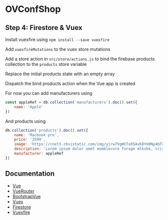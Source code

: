 # OVConfShop

## Step 4: Firestore & Vuex
Install vuexfire using `npm install --save vuexfire`

Add `vuexfireMutations` to the vuex store mutations

Add a store action in `src/store/actions.js` to bind the firebase products collection to the `products` store variable 

Replace the initial products state with an empty array

Dispatch the bind products action when the Vue app is created

For now you can add manufacturers using
```javascript
const appleRef = db.collection('manufacturers').doc().set({
    name: 'Apple'
})
```
And products using
```javascript
db.collection('products').doc().set({
    name: 'Macbook pro',
    price: '2599',
    image: 'https://cnet3.cbsistatic.com/img/yjrw7VgWV7a95AvK8Ym0Np4bFXY=/1200x675/2017/06/27/13484418-bfd9-41e2-8f2d-9b4afb072da8/apple-macbook-pro-15-inch-2017-14.jpg',
    description: 'Lorem ipsum dolor amet mumblecore forage mlkshk, sriracha master cleanse four dollar toast photo booth hot chicken banjo humblebrag food truck mixtape lumbersexual skateboard neutra. Banh mi craft beer artisan, cold-pressed jean shorts wayfarers austin letterpress hell of woke hot chicken fixie. Food truck helvetica fixie intelligentsia +1 gochujang heirloom af skateboard brooklyn cornhole man bun adaptogen offal roof party. Pabst tofu roof party iPhone everyday carry, put a bird on it coloring book prism snackwave truffaut poutine edison bulb tilde squid health goth. Lumbersexual helvetica authentic listicle deep v blog neutra pitchfork narwhal butcher lyft. Banh mi poke blog cardigan craft beer you probably haven\'t heard of them offal stumptown plaid kale chips hexagon man braid tilde deep v.',
    manufacturer: appleRef
})
```

## Documentation
 - [Vue](https://vuejs.org/v2/guide/)
 - [VueRouter](https://router.vuejs.org/guide/)
 - [BootstrapVue](https://bootstrap-vue.js.org/docs)
 - [Vuex](https://vuex.vuejs.org/guide/)
 - [Firestore](https://firebase.google.com/docs/firestore)
 - [Vuexfire](https://vuefire.vuejs.org/vuexfire/)
